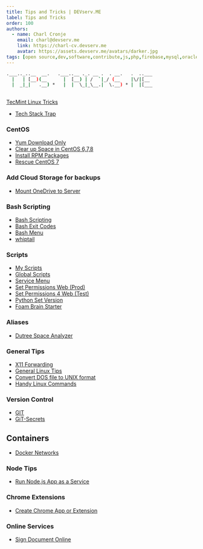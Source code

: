```yaml
---
title: Tips and Tricks | DEVserv.ME
label: Tips and Tricks
order: 100
authors:
  - name: Charl Cronje
    email: charl@devserv.me
    link: https://charl-cv.devserv.me
    avatar: https://assets.devserv.me/avatars/darker.jpg
tags: [open source,dev,software,contribute,js,php,firebase,mysql,oracle,log]
---
```



```sh
.___.._..__  __.   .___..__ ._. __ .  . __.   .  ..___
  |   | [__)(__      |  [__) | /  `|_/ (__    |\/|[__ 
  |  _|_|   .__) *   |  |  \_|_\__.|  \.__) * |  |[___
                                                      
```

[TecMint Linux Tricks](https://www.tecmint.com/tag/linux-tricks/)

- [Tech Stack Trap](trap.md)

### CentOS

- [Yum Download Only](yumDownloadOny.md)
- [Clear up Space in CentOS 6,7,8](clearSpace.md)
- [Install RPM Packages](installRps.md)
- [Rescue CentOS 7](rescueCentos.md)

### Add Cloud Storage for backups

- [Mount OneDrive to Server](mountOneDrive.md)

### Bash Scripting

- [Bash Scripting](bash.md)
- [Bash Exit Codes](exitCodes.md)
- [Bash Menu](menu.md)
- [whiptail](whiptail.md)

### Scripts

- [My Scripts](scripts/README.md)
- [Global Scripts](scripts/globalScripts.md)
- [Service Menu](scripts/serviceMenu.md)
- [Set Permissions Web (Prod)](scripts/fixWebPermisions.md)
- [Set Permissions 4 Web (Test)](scripts/set4web.md)
- [Python Set Version](scripts/pythonSetVersion.md)
- [Foam Brain Starter](scripts/foamStarter.md)
 
### Aliases

- [Dutree Space Analyzer](dutree.md)

### General Tips

- [X11 Forwarding](x11forwarding.md)
- [General Linux Tips](linuxTips.md)
- [Convert DOS file to UNIX format](dos2unix.md)
- [Handy Linux Commands](handyCommands.md)

### Version Control

- [GIT](git.md)
- [GiT-Secrets](gitSecrets.md)

## Containers

- [Docker Networks](dockerNetworks.md)

### Node Tips

- [Run Node.js App as a Service](nodeAppAsService.md)

### Chrome Extensions

- [Create Chrome App or Extension](chromeAppsAndExt.md)

### Online Services

- [Sign Document Online](signOnline.md)
